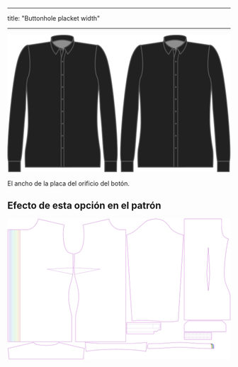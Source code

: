- - -
title: "Buttonhole placket width"
- - -

![Anchura de la vista de los ojales](buttonholeplacketwidth.svg)

El ancho de la placa del orificio del botón.

## Efecto de esta opción en el patrón

![Esta imagen muestra el efecto de esta opción superponiendo varias variantes que tienen un valor diferente para esta opción](simone_buttonholeplacketwidth_sample.svg "Efecto de esta opción en el patrón")
